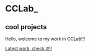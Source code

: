 # CCLab_
 
## cool projects

Hello, welcome to my work in CCLab!!!

[Latest work, check it!!!](https://claire-y3.github.io/CCLab_/vanililaJS_and_P5/)